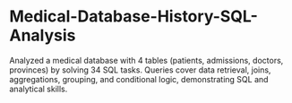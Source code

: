 # Medical-Database-History-SQL-Analysis
Analyzed a medical database with 4 tables (patients, admissions, doctors, provinces) by solving 34 SQL tasks. Queries cover data retrieval, joins, aggregations, grouping, and conditional logic, demonstrating SQL and analytical skills.
